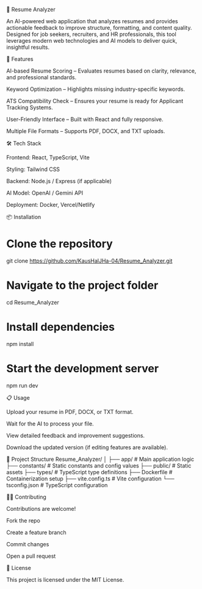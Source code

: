 📄 Resume Analyzer

An AI-powered web application that analyzes resumes and provides actionable feedback to improve structure, formatting, and content quality. Designed for job seekers, recruiters, and HR professionals, this tool leverages modern web technologies and AI models to deliver quick, insightful results.

🚀 Features

AI-based Resume Scoring – Evaluates resumes based on clarity, relevance, and professional standards.

Keyword Optimization – Highlights missing industry-specific keywords.

ATS Compatibility Check – Ensures your resume is ready for Applicant Tracking Systems.

User-Friendly Interface – Built with React and fully responsive.

Multiple File Formats – Supports PDF, DOCX, and TXT uploads.

🛠 Tech Stack

Frontend: React, TypeScript, Vite

Styling: Tailwind CSS

Backend: Node.js / Express (if applicable)

AI Model: OpenAI / Gemini API

Deployment: Docker, Vercel/Netlify

📦 Installation
# Clone the repository
git clone https://github.com/KausHalJHa-04/Resume_Analyzer.git

# Navigate to the project folder
cd Resume_Analyzer

# Install dependencies
npm install

# Start the development server
npm run dev

📋 Usage

Upload your resume in PDF, DOCX, or TXT format.

Wait for the AI to process your file.

View detailed feedback and improvement suggestions.

Download the updated version (if editing features are available).

📂 Project Structure
Resume_Analyzer/
│
├── app/               # Main application logic
├── constants/         # Static constants and config values
├── public/            # Static assets
├── types/             # TypeScript type definitions
├── Dockerfile         # Containerization setup
├── vite.config.ts     # Vite configuration
└── tsconfig.json      # TypeScript configuration

🧑‍💻 Contributing

Contributions are welcome!

Fork the repo

Create a feature branch

Commit changes

Open a pull request

📜 License

This project is licensed under the MIT License.